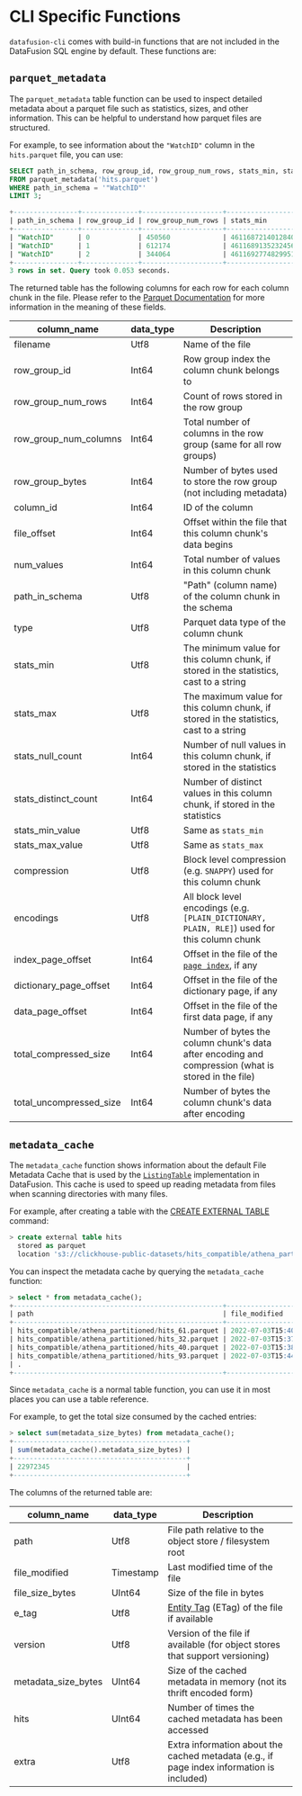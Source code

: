<!---
  Licensed to the Apache Software Foundation (ASF) under one
  or more contributor license agreements.  See the NOTICE file
  distributed with this work for additional information
  regarding copyright ownership.  The ASF licenses this file
  to you under the Apache License, Version 2.0 (the
  "License"); you may not use this file except in compliance
  with the License.  You may obtain a copy of the License at

    http://www.apache.org/licenses/LICENSE-2.0

  Unless required by applicable law or agreed to in writing,
  software distributed under the License is distributed on an
  "AS IS" BASIS, WITHOUT WARRANTIES OR CONDITIONS OF ANY
  KIND, either express or implied.  See the License for the
  specific language governing permissions and limitations
  under the License.
-->

# CLI Specific Functions

`datafusion-cli` comes with build-in functions that are not included in the
DataFusion SQL engine by default. These functions are:

## `parquet_metadata`

The `parquet_metadata` table function can be used to inspect detailed metadata
about a parquet file such as statistics, sizes, and other information. This can
be helpful to understand how parquet files are structured.

For example, to see information about the `"WatchID"` column in the
`hits.parquet` file, you can use:

```sql
SELECT path_in_schema, row_group_id, row_group_num_rows, stats_min, stats_max, total_compressed_size
FROM parquet_metadata('hits.parquet')
WHERE path_in_schema = '"WatchID"'
LIMIT 3;

+----------------+--------------+--------------------+---------------------+---------------------+-----------------------+
| path_in_schema | row_group_id | row_group_num_rows | stats_min           | stats_max           | total_compressed_size |
+----------------+--------------+--------------------+---------------------+---------------------+-----------------------+
| "WatchID"      | 0            | 450560             | 4611687214012840539 | 9223369186199968220 | 3883759               |
| "WatchID"      | 1            | 612174             | 4611689135232456464 | 9223371478009085789 | 5176803               |
| "WatchID"      | 2            | 344064             | 4611692774829951781 | 9223363791697310021 | 3031680               |
+----------------+--------------+--------------------+---------------------+---------------------+-----------------------+
3 rows in set. Query took 0.053 seconds.
```

The returned table has the following columns for each row for each column chunk
in the file. Please refer to the [Parquet Documentation] for more information in
the meaning of these fields.

[parquet documentation]: https://parquet.apache.org/

| column_name             | data_type | Description                                                                                         |
| ----------------------- | --------- | --------------------------------------------------------------------------------------------------- |
| filename                | Utf8      | Name of the file                                                                                    |
| row_group_id            | Int64     | Row group index the column chunk belongs to                                                         |
| row_group_num_rows      | Int64     | Count of rows stored in the row group                                                               |
| row_group_num_columns   | Int64     | Total number of columns in the row group (same for all row groups)                                  |
| row_group_bytes         | Int64     | Number of bytes used to store the row group (not including metadata)                                |
| column_id               | Int64     | ID of the column                                                                                    |
| file_offset             | Int64     | Offset within the file that this column chunk's data begins                                         |
| num_values              | Int64     | Total number of values in this column chunk                                                         |
| path_in_schema          | Utf8      | "Path" (column name) of the column chunk in the schema                                              |
| type                    | Utf8      | Parquet data type of the column chunk                                                               |
| stats_min               | Utf8      | The minimum value for this column chunk, if stored in the statistics, cast to a string              |
| stats_max               | Utf8      | The maximum value for this column chunk, if stored in the statistics, cast to a string              |
| stats_null_count        | Int64     | Number of null values in this column chunk, if stored in the statistics                             |
| stats_distinct_count    | Int64     | Number of distinct values in this column chunk, if stored in the statistics                         |
| stats_min_value         | Utf8      | Same as `stats_min`                                                                                 |
| stats_max_value         | Utf8      | Same as `stats_max`                                                                                 |
| compression             | Utf8      | Block level compression (e.g. `SNAPPY`) used for this column chunk                                  |
| encodings               | Utf8      | All block level encodings (e.g. `[PLAIN_DICTIONARY, PLAIN, RLE]`) used for this column chunk        |
| index_page_offset       | Int64     | Offset in the file of the [`page index`], if any                                                    |
| dictionary_page_offset  | Int64     | Offset in the file of the dictionary page, if any                                                   |
| data_page_offset        | Int64     | Offset in the file of the first data page, if any                                                   |
| total_compressed_size   | Int64     | Number of bytes the column chunk's data after encoding and compression (what is stored in the file) |
| total_uncompressed_size | Int64     | Number of bytes the column chunk's data after encoding                                              |

[`page index`]: https://github.com/apache/parquet-format/blob/master/PageIndex.md

## `metadata_cache`

The `metadata_cache` function shows information about the default File Metadata Cache that is used by the
[`ListingTable`] implementation in DataFusion. This cache is used to speed up
reading metadata from files when scanning directories with many files.

For example, after creating a table with the [CREATE EXTERNAL TABLE](../sql/ddl.md#create-external-table)
command:

```sql
> create external table hits
  stored as parquet
  location 's3://clickhouse-public-datasets/hits_compatible/athena_partitioned/';
```

You can inspect the metadata cache by querying the `metadata_cache` function:

```sql
> select * from metadata_cache();
+----------------------------------------------------+---------------------+-----------------+---------------------------------------+---------+---------------------+------+------------------+
| path                                               | file_modified       | file_size_bytes | e_tag                                 | version | metadata_size_bytes | hits | extra            |
+----------------------------------------------------+---------------------+-----------------+---------------------------------------+---------+---------------------+------+------------------+
| hits_compatible/athena_partitioned/hits_61.parquet | 2022-07-03T15:40:34 | 117270944       | "5db11cad1ca0d80d748fc92c914b010a-6"  | NULL    | 212949              | 0    | page_index=false |
| hits_compatible/athena_partitioned/hits_32.parquet | 2022-07-03T15:37:17 | 94506004        | "2f7db49a9fe242179590b615b94a39d2-5"  | NULL    | 278157              | 0    | page_index=false |
| hits_compatible/athena_partitioned/hits_40.parquet | 2022-07-03T15:38:07 | 142508647       | "9e5852b45a469d5a05bf270a286eab8a-8"  | NULL    | 212917              | 0    | page_index=false |
| hits_compatible/athena_partitioned/hits_93.parquet | 2022-07-03T15:44:07 | 127987774       | "751100bf0dac7d489b9836abf3108b99-7"  | NULL    | 278318              | 0    | page_index=false |
| .                                                                                                                                                                                            |
+----------------------------------------------------+---------------------+-----------------+---------------------------------------+---------+---------------------+------+------------------+
```

Since `metadata_cache` is a normal table function, you can use it in most places you can use
a table reference.

For example, to get the total size consumed by the cached entries:

```sql
> select sum(metadata_size_bytes) from metadata_cache();
+-------------------------------------------+
| sum(metadata_cache().metadata_size_bytes) |
+-------------------------------------------+
| 22972345                                  |
+-------------------------------------------+
```

The columns of the returned table are:

| column_name         | data_type  | Description                                                                               |
| ------------------- | ---------- | ----------------------------------------------------------------------------------------- |
| path                | Utf8       | File path relative to the object store / filesystem root                                  |
| file_modified       | Timestamp  | Last modified time of the file                                                            |
| file_size_bytes     | UInt64     | Size of the file in bytes                                                                 |
| e_tag               | Utf8       | [Entity Tag] (ETag) of the file if available                                              |
| version             | Utf8       | Version of the file if available (for object stores that support versioning)              |
| metadata_size_bytes | UInt64     | Size of the cached metadata in memory (not its thrift encoded form)                       |
| hits                | UInt64     | Number of times the cached metadata has been accessed                                     |
| extra               | Utf8       | Extra information about the cached metadata (e.g., if page index information is included) |

[`listingtable`]: https://docs.rs/datafusion/latest/datafusion/datasource/listing/struct.ListingTable.html
[entity tag]: https://developer.mozilla.org/en-US/docs/Web/HTTP/Headers/ETag
